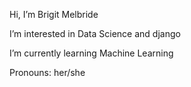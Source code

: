 Hi, I’m Brigit Melbride

I’m interested in Data Science and django

I’m currently learning Machine Learning

Pronouns: her/she


<!---
Melbride/Melbride is a ✨ special ✨ repository because its `README.md` (this file) appears on your GitHub profile.
You can click the Preview link to take a look at your changes.
--->
